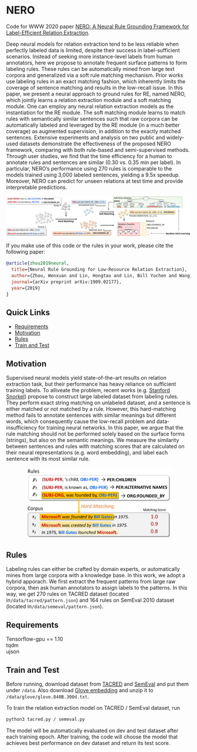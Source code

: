 # NERO
Code for WWW 2020 paper [NERO: A Neural Rule Grounding Framework for Label-Efficient Relation Extraction](https://arxiv.org/abs/1909.02177).

Deep neural models for relation extraction tend to be less reliable when perfectly labeled data is limited, despite their success in label-sufficient scenarios. Instead of seeking more instance-level labels from human annotators, here we propose to annotate frequent surface patterns to form labeling rules. These rules can be automatically mined from large text corpora and generalized via a soft rule matching mechanism. Prior works use labeling rules in an exact matching fashion, which inherently limits the coverage of sentence matching and results in the low-recall issue. In this paper, we present a neural approach to ground rules for RE, named NERO, which jointly learns a relation extraction module and a soft matching module. One can employ any neural relation extraction models as the instantiation for the RE module. The soft matching module learns to match rules with semantically similar sentences such that raw corpora can be automatically labeled and leveraged by the RE module (in a much better coverage) as augmented supervision, in addition to the exactly matched sentences. Extensive experiments and analysis on two public and widely-used datasets demonstrate the effectiveness of the proposed NERO framework, comparing with both rule-based and semi-supervised methods. Through user studies, we find that the time efficiency for a human to annotate rules and sentences are similar (0.30 vs. 0.35 min per label). In particular, NERO’s performance using 270 rules is comparable to the models trained using 3,000 labeled sentences, yielding a 9.5x speedup. Moreover, NERO can predict for unseen relations at test time and provide interpretable predictions.

<p align="center"><img src="figs/REGD.jpg" width="800"/></p>

If you make use of this code or the rules in your work, please cite the following paper:

```bibtex
@article{zhou2019neural,
  title={Neural Rule Grounding for Low-Resource Relation Extraction},
  author={Zhou, Wenxuan and Lin, Hongtao and Lin, Bill Yuchen and Wang, Ziqi and Du, Junyi and Neves, Leonardo and Ren, Xiang},
  journal={arXiv preprint arXiv:1909.02177},
  year={2019}
}
```

## Quick Links
* [Requirements](#requirements)
* [Motivation](#motivation)
* [Rules](#rules)
* [Train and Test](#train-and-test)

## Motivation
Supervised neural models yield state-of-the-art results on relation extraction task, but their performance has heavy reliance on sufficient training labels. To alliveate the problem, recent works (e.g. [Stanford Snorkel](https://www.snorkel.org/)) propose to construct large labeled dataset from labeling rules. They perform exact string matching on unlabeled dataset, and a sentence is either matched or not matched by a rule. However, this hard-matching method fails to annotate sentences with similar meanings but different words, which consequently cause the low-recall problem and data-insufficiency for training neural networks. In this paper, we argue that the rule matching should not be performed solely based on the surface forms (strings), but also on the semantic meanings. We measure the similarity between sentences and rules with matching scores that are calculated on their neural representations (e.g. word embedding), and label each sentence with its most similar rule.
<p align="center"><img src="figs/rule_example.jpg" width="400"/></p>

## Rules
Labeling rules can either be crafted by domain experts, or automatically mines from large corpora with a knowledge base. In this work, we adopt a hybrid apporach. We first extract the frequent patterns from large raw corpora, then ask human annotators to assign labels to the patterns. In this way, we get 270 rules on TACRED dataset (located in``/data/tacred/pattern.json``) and 164 rules on SemEval 2010 dataset (located in``/data/semeval/pattern.json``). 


## Requirements
Tensorflow-gpu == 1.10 \
tqdm \
ujson

## Train and Test
Before running, download dataset from [TACRED](https://nlp.stanford.edu/projects/tacred/) and [SemEval](https://drive.google.com/file/d/0B_jQiLugGTAkMDQ5ZjZiMTUtMzQ1Yy00YWNmLWJlZDYtOWY1ZDMwY2U4YjFk/view?sort=name&layout=list&num=50) and put them under ``/data``. Also download [Glove embedding](http://nlp.stanford.edu/data/glove.840B.300d.zip) and unzip it to ``/data/glove/glove.840B.300d.txt``.

To train the relation extraction model on TACRED / SemEval dataset, run

```bash
python3 tacred.py / semeval.py
```

The model will be automatically evaluated on dev and test dataset after each training epoch. After training, the code will choose the model that achieves best performance on dev dataset and return its test score.
